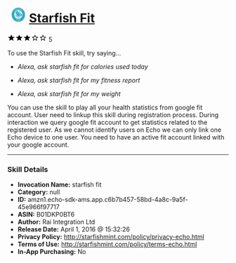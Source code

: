 # &nbsp;<img src="skill_icon" alt="Starfish Fit icon" width="36"> [Starfish Fit](http://alexa.amazon.com/#skills/amzn1.echo-sdk-ams.app.c6b7b457-58bd-4a8c-9a5f-45e966f97717)
![3 stars](../../images/ic_star_black_18dp_1x.png)![3 stars](../../images/ic_star_black_18dp_1x.png)![3 stars](../../images/ic_star_black_18dp_1x.png)![3 stars](../../images/ic_star_border_black_18dp_1x.png)![3 stars](../../images/ic_star_border_black_18dp_1x.png) 5

To use the Starfish Fit skill, try saying...

* *Alexa, ask starfish fit for calories used today*

* *Alexa, ask starfish fit for my fitness report*

* *Alexa, ask starfish fit for my weight*

You can use the skill to play all your health statistics from google fit account. User need to linkup this skill during registration process. During interaction we query google fit account to get statistics related to the registered user. As we cannot identify users on Echo we can only link one Echo device to one user. You need to have an active fit account linked with your google account.

***

### Skill Details

* **Invocation Name:** starfish fit
* **Category:** null
* **ID:** amzn1.echo-sdk-ams.app.c6b7b457-58bd-4a8c-9a5f-45e966f97717
* **ASIN:** B01DKP0BT6
* **Author:** Rai Integration Ltd
* **Release Date:** April 1, 2016 @ 15:32:26
* **Privacy Policy:** http://starfishmint.com/policy/privacy-echo.html
* **Terms of Use:** http://starfishmint.com/policy/terms-echo.html
* **In-App Purchasing:** No
